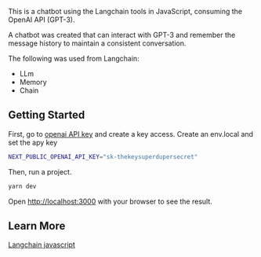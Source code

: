 This is a chatbot using the Langchain tools in JavaScript, consuming the OpenAI API (GPT-3).

A chatbot was created that can interact with GPT-3 and remember the message history to maintain a consistent conversation.

The following was used from Langchain:
- LLm
- Memory
- Chain

## Getting Started

First, go to [openai API key](https://platform.openai.com/account/api-keys) and create a key access.
Create an env.local and set the apy key
```bash
NEXT_PUBLIC_OPENAI_API_KEY="sk-thekeysuperdupersecret"
```

Then, run a project.

```bash
yarn dev
```

Open [http://localhost:3000](http://localhost:3000) with your browser to see the result.
## Learn More

[Langchain javascript](https://js.langchain.com/docs/get_started/introduction)

